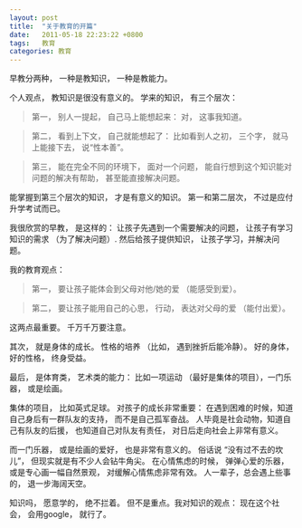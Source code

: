 ```yaml
---
layout: post
title:  "关于教育的开篇"
date:   2011-05-18 22:23:22 +0800
tags:   教育
categories: 教育
---
```


早教分两种， 一种是教知识， 一种是教能力。

个人观点， 教知识是很没有意义的。 学来的知识， 有三个层次：

> 第一， 别人一提起， 自己马上能想起来： 对， 这事我知道。

> 第二， 看到上下文， 自己就能想起了： 比如看到人之初， 三个字， 就马上能接下去， 说“性本善”。

> 第三， 能在完全不同的环境下， 面对一个问题， 能自行想到这个知识能对问题的解决有帮助， 甚至能直接解决问题。

能掌握到第三个层次的知识， 才是有意义的知识。 第一和第二层次， 不过是应付升学考试而已。

我很欣赏的早教， 是这样的： 让孩子先遇到一个需要解决的问题， 让孩子有学习知识的需求 （为了解决问题）. 然后给孩子提供知识， 让孩子学习，并解决问题。

我的教育观点：

> 第一， 要让孩子能体会到父母对他/她的爱 （能感受到爱）。

> 第二， 要让孩子能用自己的心思， 行动， 表达对父母的爱 （能付出爱）。

这两点最重要。 千万千万要注意。

其次， 就是身体的成长。 性格的培养 （比如， 遇到挫折后能冷静）。
好的身体， 好的性格， 终身受益。

最后， 是体育类， 艺术类的能力： 比如一项运动 （最好是集体的项目），一门乐器， 或是绘画。

集体的项目， 比如英式足球。 对孩子的成长非常重要： 在遇到困难的时候，知道自己身后有一群队友的支持， 而不是自己孤军奋战。 人毕竟是社会动物，知道自己有队友的后援， 也知道自己对队友有责任， 对日后走向社会上非常有意义。

而一门乐器， 或是绘画的爱好， 也是非常有意义的。 俗话说 “没有过不去的坎儿”， 但现实就是有不少人会钻牛角尖。 在心情焦虑的时候， 弹弹心爱的乐器， 或是专心画一幅自然景观， 对缓解心情焦虑非常有效。 人一辈子，总会遇上些事的， 退一步海阔天空。

知识吗， 愿意学的， 绝不拦着。 但不是重点。我对知识的观点： 现在这个社会， 会用google， 就行了。